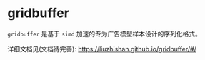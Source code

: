 # gridbuffer

`gridbuffer` 是基于 `simd` 加速的专为广告模型样本设计的序列化格式。

详细文档见(文档待完善): https://liuzhishan.github.io/gridbuffer/#/